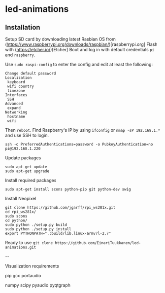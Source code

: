 # led-animations

## Installation

Setup SD card by downloading latest Rasbian OS from (https://www.raspberrypi.org/downloads/raspbian/)[raspberrypi.org]
Flash with (https://etcher.io/)[Etcher]
Boot and log in with default credentials `pi` and `raspberry`.

Use `sudo raspi-config` to enter the config and edit at least the following:
```
Change default password
Localization
 keyboard
 wifi country
 timezone
Interfaces
 SSH
Advanced
 expand
Networking
 hostname
 wifi
```

Then `reboot`. Find Raspberry's IP by using `ifconfig` or `nmap -sP 192.168.1.*` and use SSH to login.

`ssh -o PreferredAuthentications=password -o PubkeyAuthentication=no pi@192.168.1.220`

Update packages
```
sudo apt-get update
sudo apt-get upgrade
```

Install required packages
```
sudo apt-get install scons python-pip git python-dev swig
```

Install Neopixel
```
git clone https://github.com/jgarff/rpi_ws281x.git
cd rpi_ws281x/
sudo scons
cd python/
sudo python ./setup.py build
sudo python ./setup.py install
export PYTHONPATH=".:build/lib.linux-armv7l-2.7"
```

Ready to use
`git clone https://github.com/EinariTuukkanen/led-animations.git`

--

Visualization requirements


pip
gcc
portaudio

numpy
scipy
pyaudio
pyqtgraph